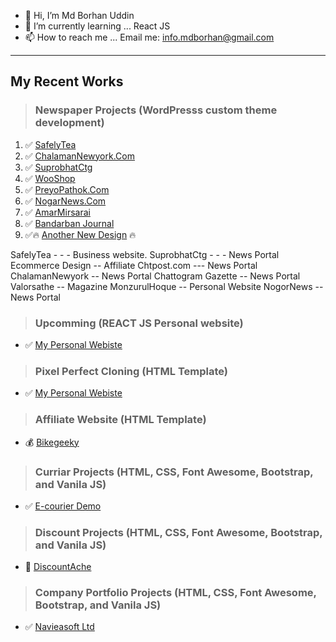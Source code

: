 - 👋 Hi, I’m Md Borhan Uddin
- 🌱 I’m currently learning ... React JS
- 📫 How to reach me ... Email me: info.mdborhan@gmail.com

---
My Recent Works
---
> ### Newspaper Projects (WordPresss custom theme development)

1. ✅ [SafelyTea](https://borhan365.github.io/safely-tea/)
2. ✅ [ChalamanNewyork.Com](https://www.chalamannewyork.com)
3. ✅ [SuprobhatCtg](https://suprobhatctg.com/)
4. ✅ [WooShop](https://borhan365.github.io/blue-commerce-html/)
5. ✅ [PreyoPathok.Com](https://preyopathok.com/)
6. ✅ [NogarNews.Com](https://nagornews.com/)
7. ✅ [AmarMirsarai](https://borhan365.github.io/amarmirsarai/)
8. ✅ [Bandarban Journal](https://chtpost.com/)
9. ✅🔥 [Another New Design](https://borhan365.github.io/2021-newspaper-html/) 🔥 

SafelyTea - - - Business website. 
SuprobhatCtg - - - News Portal
Ecommerce Design -- Affiliate 
Chtpost.com --- News Portal
ChalamanNewyork -- News Portal
Chattogram Gazette -- News Portal
Valorsathe -- Magazine 
MonzurulHoque -- Personal Website
NogorNews -- News Portal




> ### Upcomming (REACT JS Personal website)
* ✅ [My Personal Webiste](https://borhan365.github.io/personal-website-html/)

> ### Pixel Perfect Cloning (HTML Template)
* ✅ [My Personal Webiste](https://borhan365.github.io/profile/)

> ### Affiliate Website (HTML Template)
* 💰 [Bikegeeky](https://borhan365.github.io/bikegeeky/)

> ### Curriar Projects (HTML, CSS, Font Awesome, Bootstrap, and Vanila JS)
* ✅ [E-courier Demo](http://dexpressbd.com/)

> ### Discount Projects (HTML, CSS, Font Awesome, Bootstrap, and Vanila JS)
* 🎁 [DiscountAche](https://discountache.com/)

> ### Company Portfolio Projects (HTML, CSS, Font Awesome, Bootstrap, and Vanila JS)
* ✅ [Navieasoft Ltd](https://navieasoft.com/)

<!---
borhan365/borhan365 is a ✨ special ✨ repository because its `README.md` (this file) appears on your GitHub profile.
You can click the Preview link to take a look at your changes.
--->

